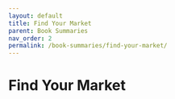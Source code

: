 ```yaml
---
layout: default
title: Find Your Market
parent: Book Summaries
nav_order: 2
permalink: /book-summaries/find-your-market/
---
```


# Find Your Market

